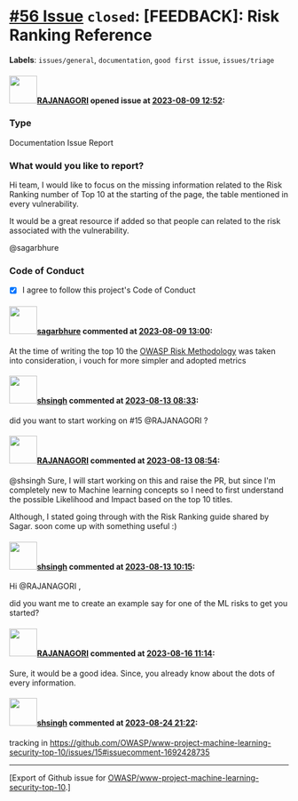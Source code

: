 # [\#56 Issue](https://github.com/OWASP/www-project-machine-learning-security-top-10/issues/56) `closed`: [FEEDBACK]: Risk Ranking Reference
**Labels**: `issues/general`, `documentation`, `good first issue`, `issues/triage`


#### <img src="https://avatars.githubusercontent.com/u/32300516?u=543d9ef1460b7e9ad8d6b4044367299c6f7370af&v=4" width="50">[RAJANAGORI](https://github.com/RAJANAGORI) opened issue at [2023-08-09 12:52](https://github.com/OWASP/www-project-machine-learning-security-top-10/issues/56):

### Type

Documentation Issue Report

### What would you like to report?

Hi team,
I would like to focus on the missing information related to the Risk Ranking number of Top 10 at the starting of the page, the table mentioned in every vulnerability. 

It would be a great resource if added so that people can related to the risk associated with the vulnerability. 

@sagarbhure

### Code of Conduct

- [X] I agree to follow this project's Code of Conduct

#### <img src="https://avatars.githubusercontent.com/u/25385987?u=7cdade85961090394618858dfe721238d54373cd&v=4" width="50">[sagarbhure](https://github.com/sagarbhure) commented at [2023-08-09 13:00](https://github.com/OWASP/www-project-machine-learning-security-top-10/issues/56#issuecomment-1671284204):

At the time of writing the top 10 the [OWASP Risk Methodology](https://owasp.org/www-community/OWASP_Risk_Rating_Methodology) was taken into consideration, i vouch for more simpler and adopted metrics

#### <img src="https://avatars.githubusercontent.com/u/412800?v=4" width="50">[shsingh](https://github.com/shsingh) commented at [2023-08-13 08:33](https://github.com/OWASP/www-project-machine-learning-security-top-10/issues/56#issuecomment-1676281303):

did you want to start working on #15 @RAJANAGORI ?

#### <img src="https://avatars.githubusercontent.com/u/32300516?u=543d9ef1460b7e9ad8d6b4044367299c6f7370af&v=4" width="50">[RAJANAGORI](https://github.com/RAJANAGORI) commented at [2023-08-13 08:54](https://github.com/OWASP/www-project-machine-learning-security-top-10/issues/56#issuecomment-1676286436):

@shsingh 
Sure, I will start working on this and raise the PR, but since I'm completely new to Machine learning concepts so I need to first understand the possible Likelihood and Impact based on the top 10 titles.

Although, I stated going through with the Risk Ranking guide shared by Sagar. soon come up with something useful :)

#### <img src="https://avatars.githubusercontent.com/u/412800?v=4" width="50">[shsingh](https://github.com/shsingh) commented at [2023-08-13 10:15](https://github.com/OWASP/www-project-machine-learning-security-top-10/issues/56#issuecomment-1676308655):

Hi @RAJANAGORI ,

did you want me to create an example say for one of the ML risks to get you started?

#### <img src="https://avatars.githubusercontent.com/u/32300516?u=543d9ef1460b7e9ad8d6b4044367299c6f7370af&v=4" width="50">[RAJANAGORI](https://github.com/RAJANAGORI) commented at [2023-08-16 11:14](https://github.com/OWASP/www-project-machine-learning-security-top-10/issues/56#issuecomment-1680412215):

Sure, it would be a good idea. Since, you already know about the dots of every information.

#### <img src="https://avatars.githubusercontent.com/u/412800?v=4" width="50">[shsingh](https://github.com/shsingh) commented at [2023-08-24 21:22](https://github.com/OWASP/www-project-machine-learning-security-top-10/issues/56#issuecomment-1692429113):

tracking in https://github.com/OWASP/www-project-machine-learning-security-top-10/issues/15#issuecomment-1692428735


-------------------------------------------------------------------------------



[Export of Github issue for [OWASP/www-project-machine-learning-security-top-10](https://github.com/OWASP/www-project-machine-learning-security-top-10).]
